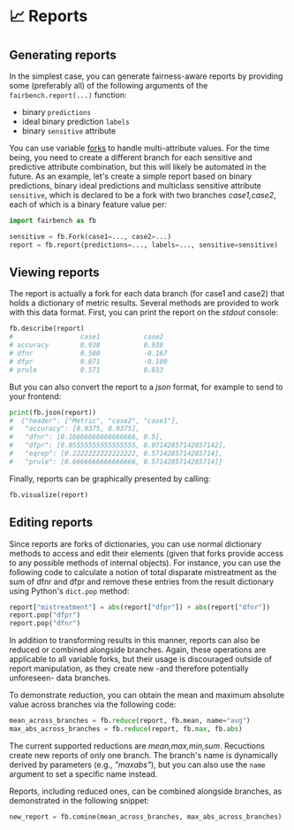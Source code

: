 # :chart_with_upwards_trend: Reports

## Generating reports

In the simplest case, you can generate 
fairness-aware reports by providing some
(preferably all) of the following arguments
of the `fairbench.report(...)` function:
* binary `predictions`
* ideal binary prediction `labels`
* binary `sensitive` attribute

You can use variable [forks](branches.md)
to handle multi-attribute values. 
For the time being, you need
to create a different branch for each
sensitive and predictive attribute
combination, but this will likely be
automated in the future.
As an example, let's create a simple report
based on binary predictions, binary
ideal predictions and multiclass
sensitive attribute `sensitive`, which is
declared to be a fork with two branches
*case1,case2*, each of which is a binary
feature value per:

```python
import fairbench as fb

sensitive = fb.Fork(case1=..., case2=...)
report = fb.report(predictions=..., labels=..., sensitive=sensitive)
```

## Viewing reports

The report is actually a fork for each data branch
(for case1 and case2) that holds a dictionary of
metric results. Several methods are provided to
work with this data format. First, you can print 
the report on the *stdout* console:

```python
fb.describe(report)
#                 case1           case2          
# accuracy        0.938           0.938           
# dfnr            0.500           -0.167          
# dfpr            0.071           -0.100          
# prule           0.571           0.833    
```

But you can also convert the report to a *json*
format, for example to send to your frontend:

```python
print(fb.json(report))
#  {"header": ["Metric", "case2", "case1"], 
#   "accuracy": [0.9375, 0.9375], 
#   "dfnr": [0.16666666666666666, 0.5], 
#   "dfpr": [0.05555555555555555, 0.07142857142857142], 
#   "eqrep": [0.2222222222222222, 0.5714285714285714], 
#   "prule": [0.6666666666666666, 0.5714285714285714]}
```

Finally, reports can be graphically presented
by calling:
```python
fb.visualize(report)
```

## Editing reports
Since reports are forks of dictionaries, you can use normal
dictionary methods to access and edit their elements (given
that forks provide access to any possible methods of internal
objects). For instance, you can use the following code
to calculate a notion of total disparate mistreatment as the sum
of dfnr and dfpr and remove these entries from the result
dictionary using Python's `dict.pop` method:

```python
report["mistreatment"] = abs(report["dfpr"]) + abs(report["dfnr"])
report.pop("dfpr")
report.pop("dfnr")
```

In addition to transforming results in this manner, reports
can also be reduced or combined alongside branches. Again,
these operations are applicable to all variable forks, 
but their usage is discouraged outside of report manipulation,
as they create new -and therefore potentially unforeseen- 
data branches.

To demonstrate reduction,
you can obtain the mean and maximum absolute value across branches
via the following code:

```python
mean_across_branches = fb.reduce(report, fb.mean, name="avg")
max_abs_across_branches = fb.reduce(report, fb.max, fb.abs)
```

The current supported reductions are *mean,max,min,sum*. 
Recuctions create new reports of only one branch.
The branch's name is dynamically derived by parameters 
(e.g., *"maxabs"*), but you can also use the `name` 
argument to set a specific name instead.

Reports, including reduced ones, can be combined alongside 
branches, as demonstrated in the following snippet:

```python
new_report = fb.comine(mean_across_branches, max_abs_across_branches)
```
